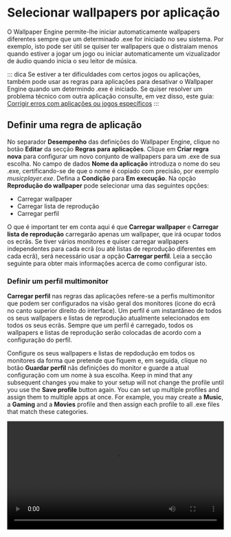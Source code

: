 # Selecionar wallpapers por aplicação

O Wallpaper Engine permite-lhe iniciar automaticamente wallpapers diferentes sempre que um determinado .exe for iniciado no seu sistema. Por exemplo, isto pode ser útil se quiser ter wallpapers que o distraiam menos quando estiver a jogar um jogo ou iniciar automaticamente um vizualizador de áudio quando inicia o seu leitor de música.

::: dica Se estiver a ter dificuldades com certos jogos ou aplicações, também pode usar as regras para aplicações para desativar o Wallpaper Engine quando um determindo .exe é iniciado. Se quiser resolver um problema técnico com outra aplicação consulte, em vez disso, este guia: [Corrigir erros com aplicações ou jogos específicos](/functionality/applicationrules.html)
:::

## Definir uma regra de aplicação

No separador **Desempenho** das definições do Wallpaper Engine, clique no botão **Editar** da secção **Regras para aplicações**. Clique em **Criar regra nova** para configurar um novo conjunto de wallpapers para um .exe de sua escolha. No campo de dados **Nome da aplicação** introduza o nome do seu .exe, certificando-se de que o nome é copiado com precisão, por exemplo *musicplayer.exe*. Defina a **Condição** para **Em execução**. Na opção **Reprodução do wallpaper** pode selecionar uma das seguintes opções:

* Carregar wallpaper
* Carregar lista de reprodução
* Carregar perfil

O que é important ter em conta aqui é que **Carregar wallpaper** e **Carregar lista de reprodução** carregarão apenas um wallpaper, que irá ocupar todos os ecrãs. Se tiver vários monitores e quiser carregar wallpapers independentes para cada ecrã (ou até listas de reprodução diferentes em cada ecrã), será necessário usar a opção **Carregar perfil**. Leia a secção seguinte para obter mais informações acerca de como configurar isto.

### Definir um perfil multimonitor

**Carregar perfil** nas regras das aplicações refere-se a perfis multimonitor que podem ser configurados na visão geral dos monitores (ícone do ecrã no canto superior direito do interface). Um perfil é um instantâneo de todos os seus wallpapers e listas de reprodução atualmente selecionados em todos os seus ecrãs. Sempre que um perfil é carregado, todos os wallpapers e listas de reprodução serão colocadas de acordo com a configuração do perfil.

Configure os seus wallpapers e listas de repdodução em todos os monitores da forma que pretende que fiquem e, em seguida, clique no botão **Guardar perfil** nãs definições do monitor e guarde a atual configuração com um nome à sua escolha. Keep in mind that any subsequent changes you make to your setup will not change the profile until you use the **Save profile** button again. You can set up multiple profiles and assign them to multiple apps at once. For example, you may create a **Music**, a **Gaming** and a **Movies** profile and then assign each profile to all .exe files that match these categories.

<video width="100%" controls autplay loop>
  <source src="/videos/apprules.mp4" type="video/mp4">
  Your browser does not support the video tag.
</video>